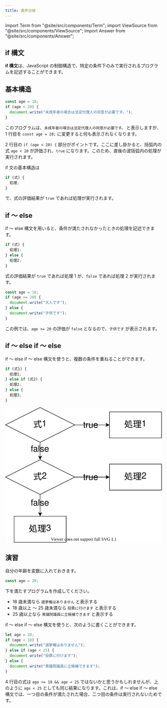 ```yaml
---
title: 条件分岐
---
```


import Term from "@site/src/components/Term";
import ViewSource from "@site/src/components/ViewSource";
import Answer from "@site/src/components/Answer";

## if 構文

**if 構文**は、<Term type="javascript">JavaScript</Term> の<Term strong type="javascriptControlFlow">制御構造</Term>で、特定の条件下のみで実行されるプログラムを記述することができます。

## 基本構造

```javascript
const age = 18;
if (age < 20) {
  document.write("未成年者の場合は法定代理人の同意が必要です。");
}
```

このプログラムは、`未成年者の場合は法定代理人の同意が必要です。` と表示しますが、1 行目を `const age = 20;` に変更すると何も表示されなくなります。

2 行目の `if (age < 20) {` 部分がポイントです。ここに差し掛かると、括弧内の<Term type="javascriptExpression">式</Term> `age < 20` が<Term type="javascriptEvaluation">評価</Term>され、`true` になります。このため、直後の波括弧内の処理が実行されます。

if 文の基本構造は

```javascript
if (式) {
  処理;
}
```

で、<Term type="javascriptExpression">式</Term>の<Term type="javascriptEvaluation">評価</Term>結果が `true` であれば処理が実行されます。

## if ～ else

if ～ else 構文を用いると、条件が満たされなかったときの処理を記述できます。

```javascript
if (式) {
  処理1;
} else {
  処理2;
}
```

<p><Term type="javascriptExpression">式</Term>の<Term type="javascriptEvaluation">評価</Term>結果が <code>true</code> であれば処理 1 が、<code>false</code> であれば処理 2 が実行されます。</p>

```javascript
const age = 18;
if (age >= 20) {
  document.write("大人です");
} else {
  document.write("子供です");
}
```

この例では、`age >= 20` の<Term type="javascriptEvaluation">評価</Term>が `false` となるので、`子供です` が表示されます。

## if ～ else if ～ else

if ～ else if ～ else 構文を使うと、複数の条件を重ねることができます。

```javascript
if (式1) {
  処理1;
} else if (式2) {
  処理2;
} else {
  処理3;
}
```

![if文のフローチャート](./flowchart.drawio.svg)

## 演習

自分の年齢を<Term type="javascriptVariable">変数</Term>に入れておきます。

```javascript
const age = 20;
```

下を満たすプログラムを作成してください。

- 18 歳未満なら `選挙権はありません` と表示する
- 18 歳以上 ～ 25 歳未満なら `投票に行けます` と表示する
- 25 歳以上なら `衆議院議員に立候補できます` と表示する

<Answer>

if ～ else if ～ else 構文を使うと、次のように書くことができます。

```javascript title=script.js showLineNumbers
let age = 20;
if (age < 18) {
  document.write("選挙権はありません");
} else if (age < 25) {
  document.write("投票に行けます");
} else {
  document.write("衆議院議員に立候補できます");
}
```

<ViewSource url={import.meta.url} path="_samples/the-right-to-vote" />

4 行目の式は `age >= 18 && age < 25` ではないかと思うかもしれませんが、上のように `age < 25` としても同じ結果になります。これは、if ～ else if ～ else 構文では、一つ目の条件が満たされた場合、二つ目の条件は実行されないためです。

</Answer>
